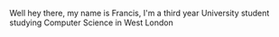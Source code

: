 Well hey there, my name is Francis, I'm a third year University student studying Computer Science in West London
